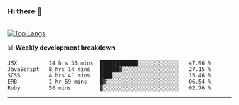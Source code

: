 ### Hi there 👋

-------
[![Top Langs](https://github-readme-stats.vercel.app/api/top-langs/?username=ashish-r)](https://github.com/anuraghazra/github-readme-stats)

📊 **Weekly development breakdown**
<!--START_SECTION:waka-->
```text
JSX          14 hrs 33 mins  ████████████░░░░░░░░░░░░░   47.96 % 
JavaScript   8 hrs 14 mins   ██████▓░░░░░░░░░░░░░░░░░░   27.15 % 
SCSS         4 hrs 41 mins   ████░░░░░░░░░░░░░░░░░░░░░   15.46 % 
ERB          1 hr 59 mins    █▓░░░░░░░░░░░░░░░░░░░░░░░   06.54 % 
Ruby         50 mins         ▓░░░░░░░░░░░░░░░░░░░░░░░░   02.76 % 
```
<!--END_SECTION:waka-->
-------

<!--
**ashish-r/ashish-r** is a ✨ _special_ ✨ repository because its `README.md` (this file) appears on your GitHub profile.

Here are some ideas to get you started:

- 🔭 I’m currently working on ...
- 🌱 I’m currently learning ...
- 👯 I’m looking to collaborate on ...
- 🤔 I’m looking for help with ...
- 💬 Ask me about ...
- 📫 How to reach me: ...
- 😄 Pronouns: ...
- ⚡ Fun fact: ...
-->
